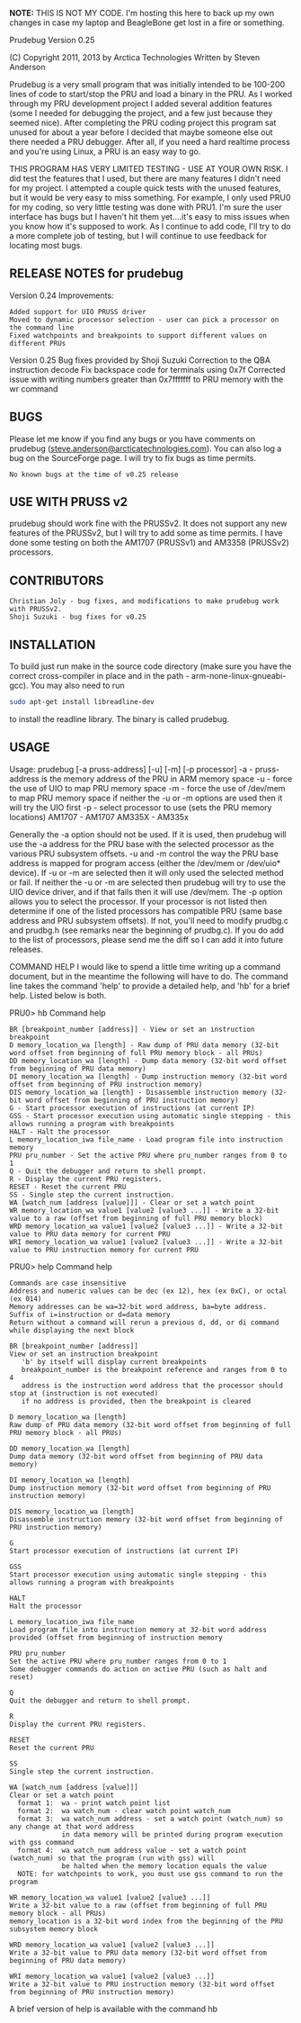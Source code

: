 **NOTE:** THIS IS NOT MY CODE. I'm hosting this here to back up my own changes in case my laptop and BeagleBone get
lost in a fire or something. 


Prudebug Version 0.25

(C) Copyright 2011, 2013 by Arctica Technologies
Written by Steven Anderson

Prudebug is a very small program that was initially intended to be 100-200 lines of code to start/stop the PRU and load a binary in the PRU.
As I worked through my PRU development project I added several addition features (some I needed for debugging the project, and a few just
because they seemed nice).  After completing the PRU coding project this program sat unused for about a year before I decided that maybe
someone else out there needed a PRU debugger.  After all, if you need a hard realtime process and you're using Linux, a PRU is an easy
way to go.

THIS PROGRAM HAS VERY LIMITED TESTING - USE AT YOUR OWN RISK.
I did test the features that I used, but there are many features I didn't need for my project.  I attempted a couple quick tests with the
unused features, but it would be very easy to miss something.  For example, I only used PRU0 for my coding, so very little testing was done
with PRU1.  I'm sure the user interface has bugs but I haven't hit them yet....it's easy to miss issues when you know how it's supposed 
to work.  As I continue to add code, I'll try to do a more complete job of testing, but I will continue to use feedback for locating most
bugs.


RELEASE NOTES for prudebug
---------------------------------------------------------------------
Version 0.24
	Improvements:
	
	Added support for UIO PRUSS driver
	Moved to dynamic processor selection - user can pick a processor on the command line
	Fixed watchpoints and breakpoints to support different values on different PRUs

Version 0.25
	Bug fixes provided by Shoji Suzuki
		Correction to the QBA instruction decode
		Fix backspace code for terminals using 0x7f
		Corrected issue with writing numbers greater than 0x7fffffff to PRU memory with the wr command


BUGS
---------------------------------------------------------------------
Please let me know if you find any bugs or you have comments on prudebug (steve.anderson@arcticatechnologies.com).  You can also log a bug
on the SourceForge page.  I will try to fix bugs as time permits.

	No known bugs at the time of v0.25 release


USE WITH PRUSS v2
---------------------------------------------------------------------
prudebug should work fine with the PRUSSv2.  It does not support any new features of the PRUSSv2, but I will try to add some as
time permits.  I have done some testing on both the AM1707 (PRUSSv1) and AM3358 (PRUSSv2) processors.


CONTRIBUTORS
---------------------------------------------------------------------
	Christian Joly - bug fixes, and modifications to make prudebug work with PRUSSv2.
	Shoji Suzuki - bug fixes for v0.25


INSTALLATION
---------------------------------------------------------------------
To build just run make in the source code directory (make sure you have the correct cross-compiler in place and in the path - 
arm-none-linux-gnueabi-gcc). You may also need to run 
```sh
sudo apt-get install libreadline-dev
```
to install the readline library. The binary is called prudebug.


USAGE
---------------------------------------------------------------------
Usage: prudebug [-a pruss-address] [-u] [-m] [-p processor]
    -a - pruss-address is the memory address of the PRU in ARM memory space
    -u - force the use of UIO to map PRU memory space
    -m - force the use of /dev/mem to map PRU memory space
    if neither the -u or -m options are used then it will try the UIO first
    -p - select processor to use (sets the PRU memory locations)
        AM1707 - AM1707
        AM335X - AM335x

Generally the -a option should not be used.  If it is used, then prudebug will use the -a address for the PRU base with
the selected processor as the various PRU subsystem offsets.  -u and -m control the way the PRU base address is mapped for
program access (either the /dev/mem or /dev/uio* device).  If -u or -m are selected then it will only used the selected
method or fail.  If neither the -u or -m are selected then prudebug will try to use the UIO device driver, and if that fails
then it will use /dev/mem.  The -p option allows you to select the processor.  If your processor is not listed then determine
if one of the listed processors has compatible PRU (same base address and PRU subsystem offsets).  If not, you'll need to
modify prudbg.c and prudbg.h (see remarks near the beginning of prudbg.c).  If you do add to the list of processors, please
send me the diff so I can add it into future releases.


COMMAND HELP
I would like to spend a little time writing up a command document, but in the meantime the following will have to do.
The command line takes the command 'help' to provide a detailed help, and 'hb' for a brief help.  Listed below is both.

PRU0> hb
Command help

    BR [breakpoint_number [address]] - View or set an instruction breakpoint
    D memory_location_wa [length] - Raw dump of PRU data memory (32-bit word offset from beginning of full PRU memory block - all PRUs)
    DD memory_location_wa [length] - Dump data memory (32-bit word offset from beginning of PRU data memory)
    DI memory_location_wa [length] - Dump instruction memory (32-bit word offset from beginning of PRU instruction memory)
    DIS memory_location_wa [length] - Disassemble instruction memory (32-bit word offset from beginning of PRU instruction memory)
    G - Start processor execution of instructions (at current IP)
    GSS - Start processor execution using automatic single stepping - this allows running a program with breakpoints
    HALT - Halt the processor
    L memory_location_iwa file_name - Load program file into instruction memory
    PRU pru_number - Set the active PRU where pru_number ranges from 0 to 1
    Q - Quit the debugger and return to shell prompt.
    R - Display the current PRU registers.
    RESET - Reset the current PRU
    SS - Single step the current instruction.
    WA [watch_num [address [value]]] - Clear or set a watch point
    WR memory_location_wa value1 [value2 [value3 ...]] - Write a 32-bit value to a raw (offset from beginning of full PRU memory block)
    WRD memory_location_wa value1 [value2 [value3 ...]] - Write a 32-bit value to PRU data memory for current PRU
    WRI memory_location_wa value1 [value2 [value3 ...]] - Write a 32-bit value to PRU instruction memory for current PRU

PRU0> help
Command help

    Commands are case insensitive
    Address and numeric values can be dec (ex 12), hex (ex 0xC), or octal (ex 014)
    Memory addresses can be wa=32-bit word address, ba=byte address.  Suffix of i=instruction or d=data memory
    Return without a command will rerun a previous d, dd, or di command while displaying the next block

    BR [breakpoint_number [address]]
    View or set an instruction breakpoint
       'b' by itself will display current breakpoints
       breakpoint_number is the breakpoint reference and ranges from 0 to 4
       address is the instruction word address that the processor should stop at (instruction is not executed)
       if no address is provided, then the breakpoint is cleared

    D memory_location_wa [length]
    Raw dump of PRU data memory (32-bit word offset from beginning of full PRU memory block - all PRUs)

    DD memory_location_wa [length]
    Dump data memory (32-bit word offset from beginning of PRU data memory)

    DI memory_location_wa [length]
    Dump instruction memory (32-bit word offset from beginning of PRU instruction memory)

    DIS memory_location_wa [length]
    Disassemble instruction memory (32-bit word offset from beginning of PRU instruction memory)

    G
    Start processor execution of instructions (at current IP)

    GSS
    Start processor execution using automatic single stepping - this allows running a program with breakpoints

    HALT
    Halt the processor

    L memory_location_iwa file_name
    Load program file into instruction memory at 32-bit word address provided (offset from beginning of instruction memory

    PRU pru_number
    Set the active PRU where pru_number ranges from 0 to 1
    Some debugger commands do action on active PRU (such as halt and reset)

    Q
    Quit the debugger and return to shell prompt.

    R
    Display the current PRU registers.

    RESET
    Reset the current PRU

    SS
    Single step the current instruction.

    WA [watch_num [address [value]]]
    Clear or set a watch point
      format 1:  wa - print watch point list
      format 2:  wa watch_num - clear watch point watch_num
      format 3:  wa watch_num address - set a watch point (watch_num) so any change at that word address
                 in data memory will be printed during program execution with gss command
      format 4:  wa watch_num address value - set a watch point (watch_num) so that the program (run with gss) will
                 be halted when the memory location equals the value
      NOTE: for watchpoints to work, you must use gss command to run the program

    WR memory_location_wa value1 [value2 [value3 ...]]
    Write a 32-bit value to a raw (offset from beginning of full PRU memory block - all PRUs)
    memory_location is a 32-bit word index from the beginning of the PRU subsystem memory block

    WRD memory_location_wa value1 [value2 [value3 ...]]
    Write a 32-bit value to PRU data memory (32-bit word offset from beginning of PRU data memory)

    WRI memory_location_wa value1 [value2 [value3 ...]]
    Write a 32-bit value to PRU instruction memory (32-bit word offset from beginning of PRU instruction memory)

A brief version of help is available with the command hb




